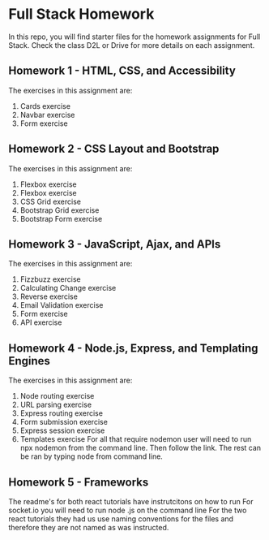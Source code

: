 # Full Stack Homework

In this repo, you will find starter files for the homework assignments for Full Stack. Check the class D2L or Drive for more details on each assignment.

## Homework 1 - HTML, CSS, and Accessibility

The exercises in this assignment are:

1. Cards exercise
2. Navbar exercise
3. Form exercise

## Homework 2 - CSS Layout and Bootstrap

The exercises in this assignment are:

1. Flexbox exercise
2. Flexbox exercise
3. CSS Grid exercise
4. Bootstrap Grid exercise
5. Bootstrap Form exercise

## Homework 3 - JavaScript, Ajax, and APIs

The exercises in this assignment are:

1. Fizzbuzz exercise
2. Calculating Change exercise
3. Reverse exercise
4. Email Validation exercise
5. Form exercise
6. API exercise

## Homework 4 - Node.js, Express, and Templating Engines

The exercises in this assignment are:

1. Node routing exercise
2. URL parsing exercise
3. Express routing exercise
4. Form submission exercise
5. Express session exercise
6. Templates exercise
   For all that require nodemon user will need to run
   npx nodemon <filename> from the command line. Then follow the link.
   The rest can be ran by typing node <filename> from command line.

## Homework 5 - Frameworks

The readme's for both react tutorials have instrutcitons on how to run
For socket.io you will need to run node <filename>.js on the command line
For the two react tutorials they had us use naming conventions for the files and therefore
they are not named as was instructed.
